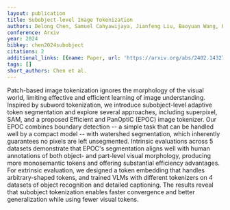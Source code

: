 ```yaml
---
layout: publication
title: Subobject-level Image Tokenization
authors: Delong Chen, Samuel Cahyawijaya, Jianfeng Liu, Baoyuan Wang, Pascale Fung
conference: Arxiv
year: 2024
bibkey: chen2024subobject
citations: 2
additional_links: [{name: Paper, url: 'https://arxiv.org/abs/2402.14327'}]
tags: []
short_authors: Chen et al.
---
```

Patch-based image tokenization ignores the morphology of the visual world,
limiting effective and efficient learning of image understanding. Inspired by
subword tokenization, we introduce subobject-level adaptive token segmentation
and explore several approaches, including superpixel, SAM, and a proposed
Efficient and PanOptiC (EPOC) image tokenizer. Our EPOC combines boundary
detection -- a simple task that can be handled well by a compact model -- with
watershed segmentation, which inherently guarantees no pixels are left
unsegmented. Intrinsic evaluations across 5 datasets demonstrate that EPOC's
segmentation aligns well with human annotations of both object- and part-level
visual morphology, producing more monosemantic tokens and offering substantial
efficiency advantages. For extrinsic evaluation, we designed a token embedding
that handles arbitrary-shaped tokens, and trained VLMs with different
tokenizers on 4 datasets of object recognition and detailed captioning. The
results reveal that subobject tokenization enables faster convergence and
better generalization while using fewer visual tokens.